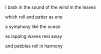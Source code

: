 I bask in the sound of the wind in the leaves

which roll and patter as one

a symphony like the ocean

as lapping waves reel away

and pebbles roll in harmony
